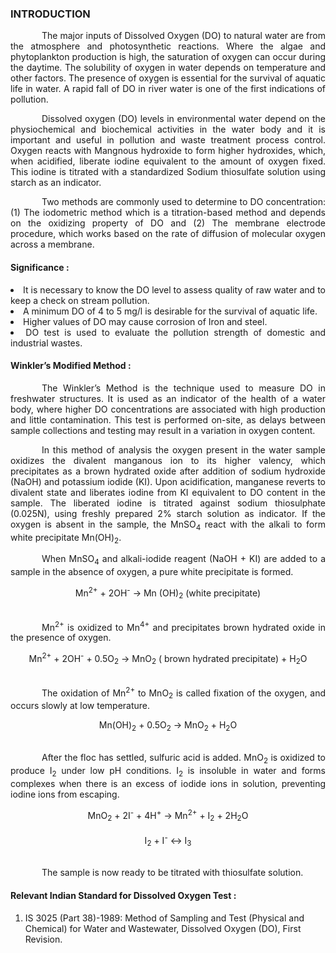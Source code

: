 ### INTRODUCTION<br>

<p style="text-indent:50px; text-align:justify;">The major inputs of Dissolved Oxygen (DO) to natural water are from the atmosphere and photosynthetic reactions. Where the algae and phytoplankton production is high, the saturation of oxygen can occur during the daytime. The solubility of oxygen in water depends on temperature and other factors. The presence of oxygen is essential for the survival of aquatic life in water. A rapid fall of DO in river water is one of the first indications of pollution.</p>

<p style="text-indent:50px; text-align:justify;">Dissolved oxygen (DO) levels in environmental water depend on the physiochemical and biochemical activities in the water body and it is important and useful in pollution and waste treatment process control. Oxygen reacts with Mangnous hydroxide to form higher hydroxides, which, when acidified, liberate iodine equivalent to the amount of oxygen fixed. This iodine is titrated with a standardized Sodium thiosulfate solution using starch as an indicator. </p>

<p style="text-indent:50px; text-align:justify;">Two methods are commonly used to determine to DO concentration: (1) The iodometric method which is a titration-based method and depends on the oxidizing property of DO and (2) The membrane electrode procedure, which works based on the rate of diffusion of molecular oxygen across a membrane. </p>

#### Significance :

<li style="text-align:justify;">It is necessary to know the DO level to assess quality of raw water and to keep a check on stream pollution.</li>

<li style="text-align:justify;">A minimum DO of 4 to 5 mg/l is desirable for the survival of aquatic life.</li>

<li style="text-align:justify;">Higher values of DO may cause corrosion of Iron and steel.</li>

<li style="text-align:justify;">DO test is used to evaluate the pollution strength of domestic and industrial wastes.</li>

#### Winkler’s Modified Method :
<p style="text-indent:50px; text-align:justify;">The Winkler’s Method is the technique used to measure DO in freshwater structures. It is used as an indicator of the health of a water body, where higher DO concentrations are associated with high production and little contamination. This test is performed on-site, as delays between sample collections and testing may result in a variation in oxygen content.</p>

<p style="text-indent:50px; text-align:justify;">In this method of analysis the oxygen present in the water sample oxidizes the divalent manganous ion to its higher valency, which precipitates as a brown hydrated oxide after addition of sodium hydroxide (NaOH) and potassium iodide (KI). Upon acidification, manganese reverts to divalent state and liberates iodine from KI equivalent to DO content in the sample. The liberated iodine is titrated against sodium thiosulphate (0.025N), using freshly prepared 2% starch solution as indicator. If the oxygen is absent in the sample, the MnSO<sub>4</sub> react with the alkali to form white precipitate Mn(OH)<sub>2</sub>.</p>

<p style="text-indent:50px; text-align:justify;">When MnSO<sub>4</sub> and alkali-iodide reagent (NaOH + KI) are added to a sample in the absence of oxygen, a pure white precipitate is formed.</p>

<center>Mn<sup>2+</sup> + 2OH<sup>-</sup> &rightarrow; Mn (OH)<sub>2</sub> (white precipitate) </center><br>

<p style="text-indent:50px; text-align:justify;">Mn<sup>2+</sup> is oxidized to Mn<sup>4+</sup> and precipitates brown hydrated oxide in the presence of oxygen.</p>

<center>Mn<sup>2+</sup> + 2OH<sup>-</sup> + 0.5O<sub>2</sub> &rightarrow; MnO<sub>2</sub> ( brown hydrated precipitate) +  H<sub>2</sub>O</center><br>

<p style="text-indent:50px; text-align:justify;">The oxidation of Mn<sup>2+</sup> to MnO<sub>2</sub> is called fixation of the oxygen, and occurs slowly at low temperature.</p>

<center>Mn(OH)<sub>2</sub> + 0.5O<sub>2</sub> &rightarrow;  MnO<sub>2</sub> + H<sub>2</sub>O </center><br>

<p style="text-indent:50px; text-align:justify;">After the floc has settled, sulfuric acid is added. MnO<sub>2</sub> is oxidized to produce I<sub>2</sub> under low pH conditions. I<sub>2</sub> is insoluble in water and forms complexes when there is an excess of iodide ions in solution, preventing iodine ions from escaping.</p>

<center>MnO<sub>2</sub> + 2I<sup>-</sup> + 4H<sup>+</sup> &rightarrow; Mn<sup>2+</sup> + I<sub>2</sub> + 2H<sub>2</sub>O</center><br>

<center>I<sub>2</sub> + I<sup>-</sup> &harr; I<sub>3</sub></center><br>

<p style="text-indent:50px; text-align:justify;">The sample is now ready to be titrated with thiosulfate solution.</p>

#### Relevant Indian Standard for Dissolved Oxygen Test :
1. IS 3025 (Part 38)-1989: Method of Sampling and Test (Physical and Chemical) for Water and Wastewater, Dissolved Oxygen (DO), First Revision.
